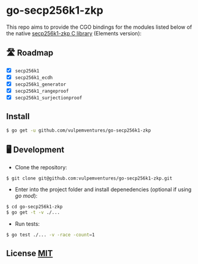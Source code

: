 # go-secp256k1-zkp

This repo aims to provide the CGO bindings for the modules listed below of the native [secp256k1-zkp C library](https://github.com/ElementsProject/secp256k1-zkp) (Elements version):

## 🛣 Roadmap

- [x] `secp256k1`
- [x] `secp256k1_ecdh`
- [x] `secp256k1_generator`
- [x] `secp256k1_rangeproof`
- [x] `secp256k1_surjectionproof`

## Install

```sh
$ go get -u github.com/vulpemventures/go-secp256k1-zkp
```

## 🖥 Development

- Clone the repository:

```sh
$ git clone git@github.com:vulpemventures/go-secp256k1-zkp.git
```

- Enter into the project folder and install depenedencies (optional if using _go mod_):

```sh
$ cd go-secp256k1-zkp
$ go get -t -v ./...
```

- Run tests:

```sh
$ go test ./... -v -race -count=1
```

## License [MIT](LICENSE)
